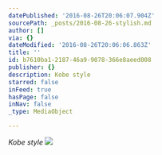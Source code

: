 ```yaml
---
datePublished: '2016-08-26T20:06:07.904Z'
sourcePath: _posts/2016-08-26-stylish.md
author: []
via: {}
dateModified: '2016-08-26T20:06:06.863Z'
title: ''
id: b7610ba1-2187-46a9-9078-366e8aeed008
publisher: {}
description: Kobe style
starred: false
inFeed: true
hasPage: false
inNav: false
_type: MediaObject

---
```

_Kobe style_
![](https://the-grid-user-content.s3-us-west-2.amazonaws.com/e48db42c-cced-4236-905b-7849af8de1be.jpg)